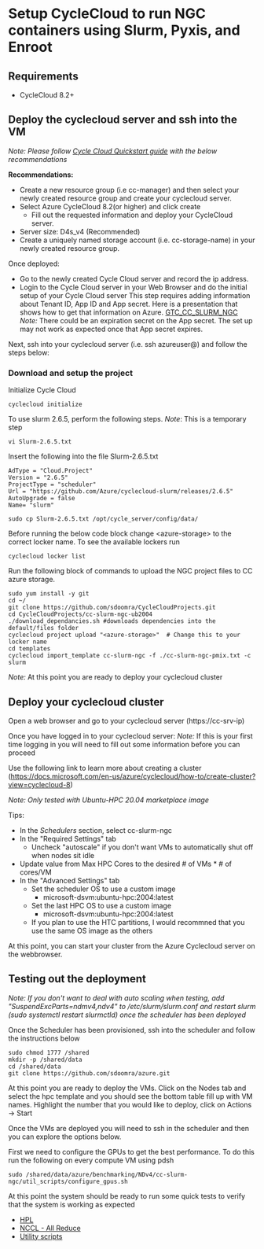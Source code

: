 # Setup CycleCloud to run NGC containers using Slurm, Pyxis, and Enroot

## Requirements
* CycleCloud 8.2+

## Deploy the cyclecloud server and ssh into the VM
_Note: Please follow [Cycle Cloud Quickstart guide](https://docs.microsoft.com/en-us/azure/cyclecloud/qs-install-marketplace?view=cyclecloud-8) with the below recommendations_

__Recommendations:__
- Create a new resource group (i.e cc-manager) and then select your newly created resource group and create your cyclecloud server.
- Select Azure CycleCloud 8.2(or higher) and click create
    - Fill out the requested information and deploy your CycleCloud server.
- Server size: D4s_v4 (Recommended)
- Create a uniquely named storage account (i.e. cc-storage-name) in your newly created resource group.

Once deployed:
 - Go to the newly created Cycle Cloud server and record the ip address. 
 - Login to the Cycle Cloud server in your Web Browser and do the initial setup of your Cycle Cloud server
    This step requires adding information about Tenant ID, App ID and App secret. Here is a presentation that shows how to get that information on Azure. [GTC_CC_SLURM_NGC](https://microsoft.sharepoint.com/teams/HPCAIBenchmarking/_layouts/15/stream.aspx?id=%2Fteams%2FHPCAIBenchmarking%2FShared%20Documents%2FConferences%2FGTC%2DCC%2DSlurm%2DNGC%2Emp4)
    _Note:_ There could be an expiration secret on the App secret. The set up may not work as expected once that App secret expires.  
 
 
Next, ssh into your cyclecloud server (i.e. ssh azureuser@<cc-srv-ip>) and follow the steps below:

### Download and setup the project
Initialize Cycle Cloud
```shell
cyclecloud initialize
```
To use slurm 2.6.5, perform the following steps. _Note_: This is a temporary step
 ```shell
 vi Slurm-2.6.5.txt
 ```
Insert the following into the file Slurm-2.6.5.txt
```shell
AdType = "Cloud.Project"
Version = "2.6.5"
ProjectType = "scheduler"
Url = "https://github.com/Azure/cyclecloud-slurm/releases/2.6.5"
AutoUpgrade = false
Name= "slurm"
```
```shell
sudo cp Slurm-2.6.5.txt /opt/cycle_server/config/data/
```
  
Before running the below code block change \<azure-storage\> to the correct locker name. To see the available lockers run
```shell
cyclecloud locker list 
```
Run the following block of commands to upload the NGC project files to CC azure storage. 
```shell
sudo yum install -y git
cd ~/
git clone https://github.com/sdoomra/CycleCloudProjects.git
cd CycleCloudProjects/cc-slurm-ngc-ub2004
./download_dependancies.sh #downloads dependencies into the default/files folder
cyclecloud project upload "<azure-storage>"  # Change this to your locker name
cd templates
cyclecloud import_template cc-slurm-ngc -f ./cc-slurm-ngc-pmix.txt -c slurm
```

_Note:_ At this point you are ready to deploy your cyclecloud cluster

## Deploy your cyclecloud cluster
Open a web browser and go to your cyclecloud server (https://cc-srv-ip)

Once you have logged in to your cyclecloud server:
_Note:_ If this is your first time logging in you will need to fill out some information before you can proceed

Use the following link to learn more about creating a cluster (https://docs.microsoft.com/en-us/azure/cyclecloud/how-to/create-cluster?view=cyclecloud-8)

_Note: Only tested with Ubuntu-HPC 20.04 marketplace image_
 
 Tips: 
 - In the _Schedulers_ section, select cc-slurm-ngc
 - In the "Required Settings" tab
   - Uncheck "autoscale" if you don't want VMs to automatically shut off when nodes sit idle 
  - Update value from Max HPC Cores to the desired # of VMs * # of cores/VM
 - In the "Advanced Settings" tab
   - Set the scheduler OS to use a custom image
     - microsoft-dsvm:ubuntu-hpc:2004:latest
   - Set the last HPC OS to use a custom image
     - microsoft-dsvm:ubuntu-hpc:2004:latest
   - If you plan to use the HTC partitions, I would recommned that you use the same OS image as the others
   
 At this point, you can start your cluster from the Azure Cyclecloud server on the webbrowser. 

 ## Testing out the deployment
 _Note: If you don't want to deal with auto scaling when testing, add "SuspendExcParts=ndmv4,ndv4" to /etc/slurm/slurm.conf and restart slurm (sudo systemctl restart slurmctld) once the scheduler has been deployed_
    
 Once the Scheduler has been provisioned, ssh into the scheduler and follow the instructions below
```shell
sudo chmod 1777 /shared
mkdir -p /shared/data
cd /shared/data
git clone https://github.com/sdoomra/azure.git
```

At this point you are ready to deploy the VMs. Click on the Nodes tab and select the hpc template and you should see the bottom table fill up with VM names. Highlight the number that you would like to deploy, click on Actions -> Start
    
Once the VMs are deployed you will need to ssh in the scheduler and then you can explore the options below.

First we need to configure the GPUs to get the best performance. To do this run the following on every compute VM using pdsh
```shell
sudo /shared/data/azure/benchmarking/NDv4/cc-slurm-ngc/util_scripts/configure_gpus.sh
```
    
At this point the system should be ready to run some quick tests to verify that the system is working as expected
 - [HPL](https://github.com/sdoomra/azure/tree/master/benchmarking/NDv4/cc-slurm-ngc/hpl)
 - [NCCL - All Reduce](https://github.com/sdoomra/azure/tree/master/benchmarking/NDv4/cc-slurm-ngc/nccl)
 - [Utility scripts](https://github.com/sdoomra/azure/tree/master/benchmarking/NDv4/cc-slurm-ngc/util_scripts)
